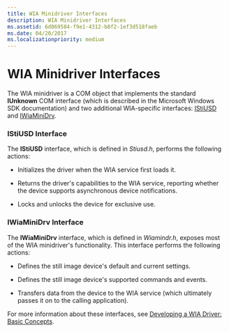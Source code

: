 ```yaml
---
title: WIA Minidriver Interfaces
description: WIA Minidriver Interfaces
ms.assetid: 6d069584-f9e1-4312-b8f2-1ef3d518faeb
ms.date: 04/20/2017
ms.localizationpriority: medium
---
```


# WIA Minidriver Interfaces





The WIA minidriver is a COM object that implements the standard **IUnknown** COM interface (which is described in the Microsoft Windows SDK documentation) and two additional WIA-specific interfaces: [IStiUSD](istiusd-com-interface.md) and [IWiaMiniDrv](https://docs.microsoft.com/windows-hardware/drivers/ddi/wiamindr_lh/nn-wiamindr_lh-iwiaminidrv).

### IStiUSD Interface

The **IStiUSD** interface, which is defined in *Stiusd.h*, performs the following actions:

-   Initializes the driver when the WIA service first loads it.

-   Returns the driver's capabilities to the WIA service, reporting whether the device supports asynchronous device notifications.

-   Locks and unlocks the device for exclusive use.

### IWiaMiniDrv Interface

The **IWiaMiniDrv** interface, which is defined in *Wiamindr.h*, exposes most of the WIA minidriver's functionality. This interface performs the following actions:

-   Defines the still image device's default and current settings.

-   Defines the still image device's supported commands and events.

-   Transfers data from the device to the WIA service (which ultimately passes it on to the calling application).

For more information about these interfaces, see [Developing a WIA Driver: Basic Concepts](developing-a-wia-driver--basic-concepts.md).

 

 




